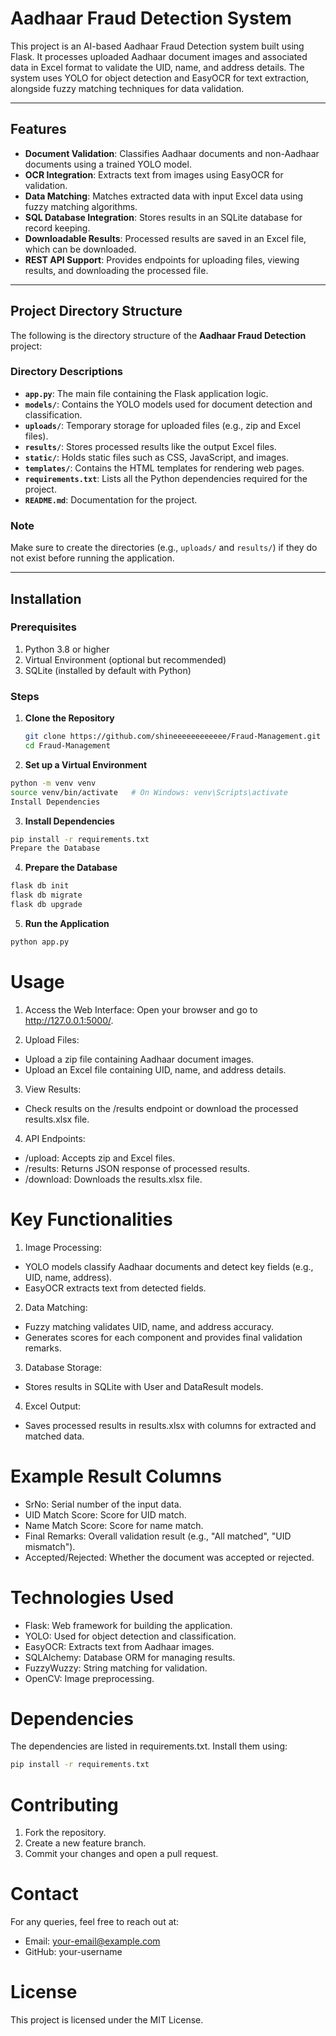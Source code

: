 
# Aadhaar Fraud Detection System

This project is an AI-based Aadhaar Fraud Detection system built using Flask. It processes uploaded Aadhaar document images and associated data in Excel format to validate the UID, name, and address details. The system uses YOLO for object detection and EasyOCR for text extraction, alongside fuzzy matching techniques for data validation.

---

## Features

- **Document Validation**: Classifies Aadhaar documents and non-Aadhaar documents using a trained YOLO model.
- **OCR Integration**: Extracts text from images using EasyOCR for validation.
- **Data Matching**: Matches extracted data with input Excel data using fuzzy matching algorithms.
- **SQL Database Integration**: Stores results in an SQLite database for record keeping.
- **Downloadable Results**: Processed results are saved in an Excel file, which can be downloaded.
- **REST API Support**: Provides endpoints for uploading files, viewing results, and downloading the processed file.

---

## Project Directory Structure

The following is the directory structure of the **Aadhaar Fraud Detection** project:

### Directory Descriptions
- **`app.py`**: The main file containing the Flask application logic.
- **`models/`**: Contains the YOLO models used for document detection and classification.
- **`uploads/`**: Temporary storage for uploaded files (e.g., zip and Excel files).
- **`results/`**: Stores processed results like the output Excel files.
- **`static/`**: Holds static files such as CSS, JavaScript, and images.
- **`templates/`**: Contains the HTML templates for rendering web pages.
- **`requirements.txt`**: Lists all the Python dependencies required for the project.
- **`README.md`**: Documentation for the project.

### Note
Make sure to create the directories (e.g., `uploads/` and `results/`) if they do not exist before running the application.


---

## Installation

### Prerequisites

1. Python 3.8 or higher
2. Virtual Environment (optional but recommended)
3. SQLite (installed by default with Python)

### Steps

1. **Clone the Repository**
   ```bash
   git clone https://github.com/shineeeeeeeeeeee/Fraud-Management.git
   cd Fraud-Management
2. **Set up a Virtual Environment**

```bash
python -m venv venv
source venv/bin/activate   # On Windows: venv\Scripts\activate
Install Dependencies
```

3. **Install Dependencies**
```bash
pip install -r requirements.txt
Prepare the Database
```
4. **Prepare the Database**
```bash
flask db init
flask db migrate
flask db upgrade
```

5. **Run the Application**

```bash
python app.py
```
# Usage
1. Access the Web Interface: Open your browser and go to http://127.0.0.1:5000/.

2. Upload Files:

- Upload a zip file containing Aadhaar document images.
- Upload an Excel file containing UID, name, and address details.
3. View Results:

- Check results on the /results endpoint or download the processed results.xlsx file.
4. API Endpoints:

- /upload: Accepts zip and Excel files.
- /results: Returns JSON response of processed results.
- /download: Downloads the results.xlsx file.
# Key Functionalities
1. Image Processing:

- YOLO models classify Aadhaar documents and detect key fields (e.g., UID, name, address).
- EasyOCR extracts text from detected fields.
2. Data Matching:

- Fuzzy matching validates UID, name, and address accuracy.
- Generates scores for each component and provides final validation remarks.
3. Database Storage:

- Stores results in SQLite with User and DataResult models.
4. Excel Output:

- Saves processed results in results.xlsx with columns for extracted and matched data.
# Example Result Columns
- SrNo: Serial number of the input data.
- UID Match Score: Score for UID match.
- Name Match Score: Score for name match.
- Final Remarks: Overall validation result (e.g., "All matched", "UID mismatch").
- Accepted/Rejected: Whether the document was accepted or rejected.
# Technologies Used
- Flask: Web framework for building the application.
- YOLO: Used for object detection and classification.
- EasyOCR: Extracts text from Aadhaar images.
- SQLAlchemy: Database ORM for managing results.
- FuzzyWuzzy: String matching for validation.
- OpenCV: Image preprocessing.
# Dependencies
The dependencies are listed in requirements.txt. Install them using:

```bash
pip install -r requirements.txt
```
# Contributing
1. Fork the repository.
2. Create a new feature branch.
3. Commit your changes and open a pull request.
# Contact
For any queries, feel free to reach out at:

- Email: your-email@example.com
- GitHub: your-username
# License
This project is licensed under the MIT License.
